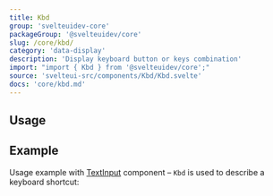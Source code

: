 ```yaml
---
title: Kbd
group: 'svelteuidev-core'
packageGroup: '@svelteuidev/core'
slug: /core/kbd/
category: 'data-display'
description: 'Display keyboard button or keys combination'
import: "import { Kbd } from '@svelteuidev/core';"
source: 'svelteui-src/components/Kbd/Kbd.svelte'
docs: 'core/kbd.md'
---
```


<script>
    import { Demo, KbdDemos } from '@svelteuidev/demos';
    import { Heading } from 'components';
</script>

<Heading />

## Usage

<Demo demo={KbdDemos.usage} />

## Example

Usage example with [TextInput](core/text-input) component – `Kbd` is used to describe a keyboard shortcut:

<Demo demo={KbdDemos.example} />
